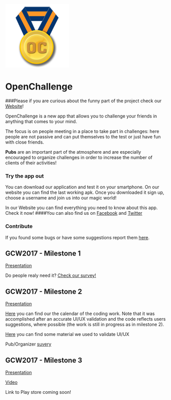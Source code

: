 <img src="ic_launcher.png" alt="Icon" width="200" height="200"/>

# OpenChallenge 
###Please if you are curious about the funny part of the project check our [Website](https://gnufsociety.github.io/index.html)!

OpenChallenge is a new app that allows you to challenge your friends in anything that comes to your mind.

The focus is on people meeting in a place to take part in challenges: here people are not passive and can put themselves to the test or just have fun with close friends.

**Pubs** are an important part of the atmosphere and are especially encouraged to organize challenges in order to increase the number of clients of their activities!

### Try the app out

You can download our application and test it on your smartphone. On our website you can find the last working apk.
Once you downloaded it sign up, choose a username and join us into our magic world!

In our Website you can find everything you need to know about this app. Check it now!
####You can also find us on [Facebook](https://www.facebook.com/gnuf.openchallenge/?fref=ts) and [Twitter](https://twitter.com/GnufTeam?lang=it)

### Contribute

If you found some bugs or have some suggestions report them [here](https://github.com/gnufsociety/openchallenge/issues).

## GCW2017 - Milestone 1

[Presentation](https://drive.google.com/file/d/0BxzqNvZynJFuTTdDWWR0dzIxaHM/view?usp=sharing "In Google Drive...")

Do people realy need it? [Check our survey!](https://drive.google.com/open?id=1-U_5xIuSbrT4D2hFS4C3XrPz_Ko8Ud8sek5cS1dLxmk "Users survey")

## GCW2017 - Milestone 2

[Presentation](https://drive.google.com/open?id=0BxzqNvZynJFuLWo0SE50dUduVk0)

[Here](https://docs.google.com/spreadsheets/d/1gcSQNKwyko8KUxCel-J6TnrHCPXHBI1VwzDgyYXCGT8/edit?usp=sharing) you can find our the calendar of the coding work. Note that it was accomplished after an accurate UI/UX validation and the code reflects users suggestions, where possible (the work is still in progress as in milestone 2).

[Here](/UX-VALIDATION/REPORT.md) you can find some material we used to validate UI/UX

Pub/Organizer [suvery](https://goo.gl/forms/7LozerXpSppzj2Dy1)

## GCW2017 - Milestone 3

[Presentation](https://drive.google.com/open?id=0BxzqNvZynJFuLWo0SE50dUduVk0)

[Video](https://drive.google.com/open?id=0B8WhWrWYbb1dUkJEbmtxZDdrSEk)

Link to Play store coming soon!
